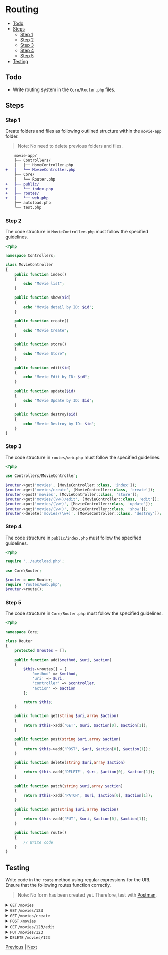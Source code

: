 # Routing <!-- omit from toc -->

- [Todo](#todo)
- [Steps](#steps)
  - [Step 1](#step-1)
  - [Step 2](#step-2)
  - [Step 3](#step-3)
  - [Step 4](#step-4)
  - [Step 5](#step-5)
- [Testing](#testing)

## Todo

- Write routing system in the `Core/Router.php` files.

## Steps

### Step 1

Create folders and files as following outlined structure within the `movie-app` folder.
> Note: No need to delete previous folders and files.

```diff
    movie-app/
    ├── Controllers/
    │   ├── HomeController.php
+   │   └── MovieController.php
    ├── Core/
    │   └── Router.php
+   ├── public/
+   │   └── index.php
+   ├── routes/
+   │   └── web.php
    ├── autoload.php
    └── test.php
```

### Step 2

The code structure in `MovieController.php` must follow the specified guidelines.

```php
<?php

namespace Controllers;

class MovieController
{
    public function index()
    {
        echo "Movie list";
    }

    public function show($id)
    {
        echo "Movie detail by ID: $id";
    }

    public function create()
    {
        echo "Movie Create";
    }

    public function store()
    {
        echo "Movie Store";
    }

    public function edit($id)
    {
        echo "Movie Edit by ID: $id";
    }

    public function update($id)
    {
        echo "Movie Update by ID: $id";
    }

    public function destroy($id)
    {
        echo "Movie Destroy by ID: $id";
    }
}
```

### Step 3

The code structure in `routes/web.php` must follow the specified guidelines.

```php
<?php

use Controllers/MovieController;

$router->get('movies', [MovieController::class, 'index']);
$router->get('movies/create', [MovieController::class, 'create']);
$router->post('movies', [MovieController::class, 'store']);
$router->get('movies/(\w+)/edit', [MovieController::class, 'edit']);
$router->put('movies/(\w+)', [MovieController::class, 'update']);
$router->get('movies/(\w+)', [MovieController::class, 'show']);
$router->delete('movies/(\w+)', [MovieController::class, 'destroy']);
```

### Step 4

The code structure in `public/index.php` must follow the specified guidelines.

```php
<?php

require '../autoload.php';

use Core\Router;

$router = new Router;
require 'routes/web.php';
$router->route();
```

### Step 5

The code structure in `Core/Router.php` must follow the specified guidelines.

```php
<?php

namespace Core;

class Router
{
    protected $routes = [];

    public function add($method, $uri, $action)
    {
        $this->routes[] = [
            'method' => $method,
            'uri' => $uri,
            'controller' => $controller,
            'action' => $action
        ];

        return $this;
    }

    public function get(string $uri,array $action)
    {
        return $this->add('GET', $uri, $action[0], $action[1]);
    }

    public function post(string $uri,array $action)
    {
        return $this->add('POST', $uri, $action[0], $action[1]);
    }

    public function delete(string $uri,array $action)
    {
        return $this->add('DELETE', $uri, $action[0], $action[1]);
    }

    public function patch(string $uri,array $action)
    {
        return $this->add('PATCH', $uri, $action[0], $action[1]);
    }

    public function put(string $uri,array $action)
    {
        return $this->add('PUT', $uri, $action[0], $action[1]);
    }

    public function route()
    {
        // Write code
    }
}
```

## Testing

Write code in the `route` method using regular expressions for the URI. Ensure that the following routes function correctly.
> Note: No form has been created yet. Therefore, test with [Postman](https://www.postman.com/).

<details>
<summary><code>GET</code> <code>/movies</code></summary>

##### Code: 200 <!-- omit from toc -->

##### Content <!-- omit from toc -->
```
Movie list
```
</details>

<details>
<summary><code>GET</code> <code>/movies/123</code></summary>

##### Code: 200 <!-- omit from toc -->

##### Content <!-- omit from toc -->
```
Movie detail by ID: 123
```
</details>

<details>
<summary><code>GET</code> <code>/movies/create</code></summary>

##### Code: 200 <!-- omit from toc -->

##### Content <!-- omit from toc -->
```
Movie Create
```
</details>

<details>
<summary><code>POST</code> <code>/movies</code></summary>

##### Code: 200 <!-- omit from toc -->

##### Content <!-- omit from toc -->
```
Movie Store
```
</details>

<details>
<summary><code>GET</code> <code>/movies/123/edit</code></summary>

##### Code: 200 <!-- omit from toc -->

##### Content <!-- omit from toc -->
```
Movie Edit by ID: 123
```
</details>

<details>
<summary><code>PUT</code> <code>/movies/123</code></summary>

##### Code: 200 <!-- omit from toc -->

##### Content <!-- omit from toc -->
```
Movie Update by ID: 123
```
</details>

<details>
<summary><code>DELETE</code> <code>/movies/123</code></summary>

##### Code: 200 <!-- omit from toc -->

##### Content <!-- omit from toc -->
```
Movie Destroy by ID: 123
```
</details>

[Previous](./autoloading-classes.md) | [Next](./advanced-routing.md)